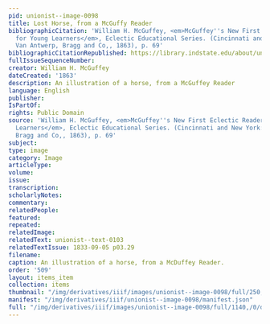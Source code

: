 ```yaml
---
pid: unionist--image-0098
title: Lost Horse, from a McGuffy Reader
bibliographicCitation: 'William H. McGuffey, <em>McGuffey''s New First Eclectic Reader,
  for Young Learners</em>, Eclectic Educational Series. (Cincinnati and New York:
  Van Antwerp, Bragg and Co,, 1863), p. 69'
bibliographicCitationRepublished: https://library.indstate.edu/about/units/rbsc/floyd/mcguffey.html
fullIssueSequenceNumber: 
creator: William H. McGuffey
dateCreated: '1863'
description: An illustration of a horse, from a McGuffey Reader
language: English
publisher: 
IsPartOf: 
rights: Public Domain
source: 'William H. McGuffey, <em>McGuffey''s New First Eclectic Reader, for Young
  Learners</em>, Eclectic Educational Series. (Cincinnati and New York: Van Antwerp,
  Bragg and Co,, 1863), p. 69'
subject: 
type: image
category: Image
articleType: 
volume: 
issue: 
transcription: 
scholarlyNotes: 
commentary: 
relatedPeople: 
featured: 
repeated: 
relatedImage: 
relatedText: unionist--text-0103
relatedTextIssue: 1833-09-05 p03.29
filename: 
caption: An illustration of a horse, from a McDuffey Reader.
order: '509'
layout: items_item
collection: items
thumbnail: "/img/derivatives/iiif/images/unionist--image-0098/full/250,/0/default.jpg"
manifest: "/img/derivatives/iiif/unionist--image-0098/manifest.json"
full: "/img/derivatives/iiif/images/unionist--image-0098/full/1140,/0/default.jpg"
---
```

